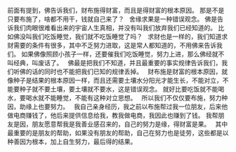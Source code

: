 前面有提到，佛告诉我们，财布施得财富，而且是得财富的根本原因。
那是不是只要布施了，啥都不用干，钱就自己来了？
&nbsp;
舍缘求果是一种错误观念。
佛是告诉我们肉眼很难看出来的宇宙人生真相，并没有叫我们放弃我们已经知道的。
比如佛没叫我们吃饭睡觉，我们就不吃饭睡觉了吗？
&nbsp;
求财也是一样的，我们知道求财需要的条件有很多，其中不乏努力进取，这是常人都知道的，不用佛来告诉我们。
如果佛像照顾小孩子一样，还要催我们吃饭睡觉，努力上进，那么佛经就不叫经典，叫废话了。
&nbsp;
佛最是把我们不知道，并且最重要的事实规律告诉我们，我们听佛的话的同时也不能把我们已知的规律丢掉。
&nbsp;
财布施是财富的根本原因，就像种子是结果的根本原因一样，而且还需要土壤水分阳光才能生长，不能对立，不能要种子就不要土壤，要土壤就不要水，这是错误观念。
就好比要吃饭就不能喝水，要喝水就不能睡觉，不能有这种对立思想。
&nbsp;
所以我们不仅仅要布施，努力种因，助缘上也要努力。
&nbsp;
我自己亲身经历，我之前以布施帮过我一位朋友，后来他做电商赚钱了，他后来提供信息给我，教我做电商，我因此也赚到了钱。
我帮朋友是因，朋友愿意帮我是我善业感召来的，自己的努力是缘，得财富是果。
&nbsp;
其中最重要的是朋友的帮助，如果没有朋友的帮助，自己在努力也是徒劳，这些都是以种善因为根本，加上自生努力，最后得的结果。
